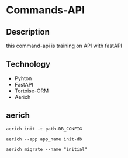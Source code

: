 # Commands-API

## Description

this command-api is training on API with fastAPI

## Technology

- Pyhton
- FastAPI
- Tortoise-ORM
- Aerich

## aerich

```pwsh
aerich init -t path.DB_CONFIG

aerich --app app_name init-db

aerich migrate --name "initial"
```
